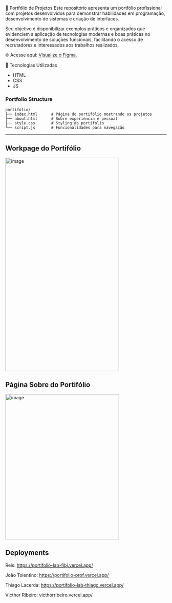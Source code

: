 📌 Portfólio de Projetos
Este repositório apresenta um portfólio profissional com projetos desenvolvidos para demonstrar habilidades em programação, desenvolvimento de sistemas e criação de interfaces.

Seu objetivo é disponibilizar exemplos práticos e organizados que evidenciem a aplicação de tecnologias modernas e boas práticas no desenvolvimento de soluções funcionais, facilitando o acesso de recrutadores e interessados aos trabalhos realizados.

🌐 Acesse aqui: [Visualize o Figma.](https://www.figma.com/design/M6GRFmiXeLHltAkO5xO0PH/LABORAT%C3%93RIO-DE-DESENVOLVIMENTO?node-id=1-3&t=hYsukYMv1ZaWR3uL-1)

🚀 Tecnologias Utilizadas
- HTML
- CSS
- JS

### Portfolio Structure
```
portifolio/
├── index.html      # Página do portifólio mostrando os projetos
├── about.html      # Sobre experiência e pessoal
├── style.css       # Styling do portifolio
└── script.js       # Funcionalidades para navegação
```

---

## Workpage do Portifólio
<img width="355" height="667" alt="image" src="https://github.com/user-attachments/assets/a14285af-36bc-44d8-984b-39c101fd1787" />



## Página Sobre do Portifólio
<img width="355" height="454" alt="image" src="https://github.com/user-attachments/assets/89c14274-1286-43a6-abbf-727bdac332af" />

## Deployments
Reis:
https://portifolio-lab-fibj.vercel.app/ 

João Tolentino:
https://portifolio-prof.vercel.app/

Thiago Lacerda:
https://portifolio-lab-thiago.vercel.app/

Victhor Ribeiro:
victhorribeiro.vercel.app/
